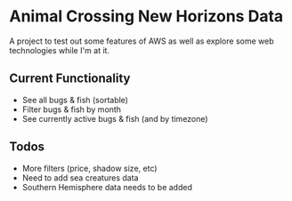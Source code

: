 # Animal Crossing New Horizons Data
A project to test out some features of AWS as well as explore some web technologies while I'm at it.

## Current Functionality
- See all bugs & fish (sortable)
- Filter bugs & fish by month
- See currently active bugs & fish (and by timezone)

## Todos
- More filters (price, shadow size, etc)
- Need to add sea creatures data
- Southern Hemisphere data needs to be added
